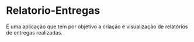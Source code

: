 # Relatorio-Entregas

É uma aplicação que tem por objetivo a criação e visualização de relatórios de entregas realizadas.
